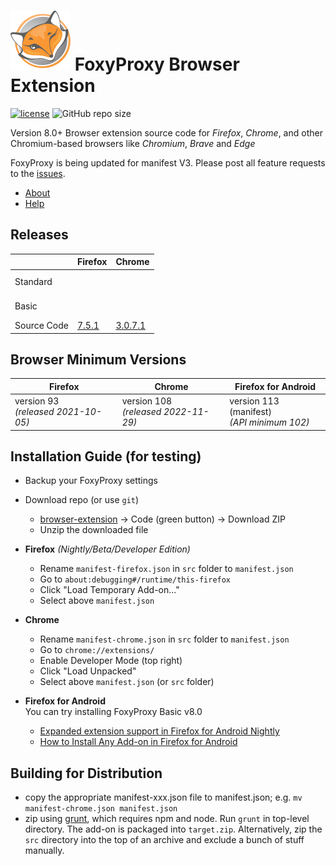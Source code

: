 # ![FoxyProxy](/src/image/icon.svg) FoxyProxy Browser Extension

[![license](https://img.shields.io/github/license/foxyproxy/browser-extension.svg)](https://github.com/foxyproxy/browser-extension/blob/master/LICENSE) 
![GitHub repo size](https://img.shields.io/github/repo-size/foxyproxy/browser-extension)


Version 8.0+
Browser extension source code for *Firefox*, *Chrome*, and other Chromium-based browsers like *Chromium*, *Brave* and *Edge*

FoxyProxy is being updated for manifest V3.
Please post all feature requests to the [issues](https://github.com/foxyproxy/browser-extension/issues).


- [About](https://foxyproxy.github.io/browser-extension/src/content/about.html)
- [Help](https://foxyproxy.github.io/browser-extension/src/content/help.html)


## Releases

<table>
  <thead>
    <tr>
      <th></th>
      <th>Firefox</th>
      <th>Chrome</th>
    </tr>
  </thead>
  <tbody>
    <tr>
      <td>Standard</td>
      <td>
        <a href="https://addons.mozilla.org/firefox/addon/foxyproxy-standard/"><img src="https://img.shields.io/amo/v/foxyproxy-standard" alt=""></a><br>
        <picture><img src="https://img.shields.io/amo/users/foxyproxy-standard" alt=""></picture>
        <picture><img src="https://img.shields.io/amo/dw/foxyproxy-standard" alt=""><picture>
      </td>
      <td>
        <a href="https://chromewebstore.google.com/detail/foxyproxy-standard/gcknhkkoolaabfmlnjonogaaifnjlfnp"><img src="https://img.shields.io/chrome-web-store/v/gcknhkkoolaabfmlnjonogaaifnjlfnp.svg" alt=""></a><br>
        <picture><img src="https://img.shields.io/chrome-web-store/users/gcknhkkoolaabfmlnjonogaaifnjlfnp" alt=""></picture>
      </td>
    </tr>
    <tr>
      <td>Basic</td>
      <td>
        <a href="https://addons.mozilla.org/firefox/addon/foxyproxy-basic/"><img src="https://img.shields.io/amo/v/foxyproxy-basic.svg?color=f60" alt=""></a><br>
        <picture><img src="https://img.shields.io/amo/users/foxyproxy-basic" alt=""></picture>
        <picture><img src="https://img.shields.io/amo/dw/foxyproxy-basic" alt=""><picture>
      </td>
      <td>
        <a href="https://chromewebstore.google.com/detail/foxyproxy-basic/dookpfaalaaappcdneeahomimbllocnb"><img src="https://img.shields.io/chrome-web-store/v/dookpfaalaaappcdneeahomimbllocnb.svg?color=f60" alt=""></a><br>
        <picture><img src="https://img.shields.io/chrome-web-store/users/dookpfaalaaappcdneeahomimbllocnb" alt=""></picture>
      </td>
    </tr>
    <tr>
      <td>Source Code</td>
      <td><a href="https://github.com/foxyproxy/firefox-extension/">7.5.1</a></td>
      <td><a href="https://github.com/foxyproxy/Foxyproxy_Chrome">3.0.7.1</a></td>
    </tr>
  </tbody>
</table>


## Browser Minimum Versions

<table>
  <thead>
    <tr>
      <th>Firefox</th>
      <th>Chrome</th>
      <th>Firefox for Android</th>
    </tr>
  </thead>
  <tbody>
    <tr>
      <td>version 93<br><i>(released 2021-10-05)</i></td>
      <td>version 108<br><i>(released 2022-11-29)</i></td>
      <td>version 113 (manifest)<br><i>(API minimum 102)</i></td>
    </tr>
  </tbody>
</table>


## Installation Guide (for testing)
- Backup your FoxyProxy settings
- Download repo (or use `git`)
  - [browser-extension](https://github.com/foxyproxy/browser-extension) -> Code (green button) -> Download ZIP
  - Unzip the downloaded file
- **Firefox** *(Nightly/Beta/Developer Edition)*
  - Rename `manifest-firefox.json` in `src` folder to `manifest.json`
  - Go to `about:debugging#/runtime/this-firefox`
  - Click "Load Temporary Add-on..."
  - Select above `manifest.json`
- **Chrome**
  - Rename `manifest-chrome.json` in `src` folder to `manifest.json`
  - Go to `chrome://extensions/`
  - Enable Developer Mode (top right)
  - Click "Load Unpacked"
  - Select above `manifest.json` (or `src` folder)

- **Firefox for Android**  
  You can try installing FoxyProxy Basic v8.0
  - [Expanded extension support in Firefox for Android Nightly](https://blog.mozilla.org/addons/2020/09/29/expanded-extension-support-in-firefox-for-android-nightly/)
  - [How to Install Any Add-on in Firefox for Android](https://www.maketecheasier.com/install-addon-firefox-android/)

## Building for Distribution
- copy the appropriate manifest-xxx.json file to manifest.json; e.g. `mv manifest-chrome.json manifest.json`
- zip using [grunt](https://stackoverflow.com/questions/15703598/how-to-install-grunt-and-how-to-build-script-with-it), which requires npm and node. Run `grunt` in top-level directory. The add-on is packaged into `target.zip`. Alternatively, zip the `src` directory into the top of an archive and exclude a bunch of stuff manually.
